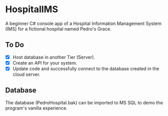 # HospitalIMS
A beginner C# console app of a Hospital Information Management System (IMS) for a fictional hospital named Pedro's Grace.

## To Do
- [x] Host database in another Tier (Server).
- [x] Create an API for your system.
- [x] Update code and successfully connect to the database created in the cloud server. 

## Database
The database (PedroHospital.bak) can be imported to MS SQL to demo the program's vanilla experience.
